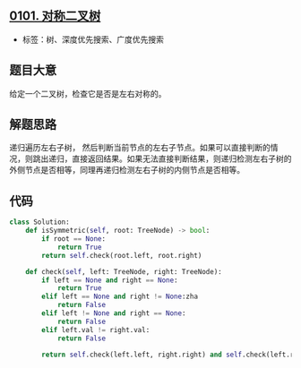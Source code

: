 ## [0101. 对称二叉树](https://leetcode-cn.com/problems/symmetric-tree/)

- 标签：树、深度优先搜索、广度优先搜索

## 题目大意

给定一个二叉树，检查它是否是左右对称的。

## 解题思路

递归遍历左右子树， 然后判断当前节点的左右子节点。如果可以直接判断的情况，则跳出递归，直接返回结果。如果无法直接判断结果，则递归检测左右子树的外侧节点是否相等，同理再递归检测左右子树的内侧节点是否相等。

## 代码

```Python
class Solution:
    def isSymmetric(self, root: TreeNode) -> bool:
        if root == None:
            return True
        return self.check(root.left, root.right)

    def check(self, left: TreeNode, right: TreeNode):
        if left == None and right == None:
            return True
        elif left == None and right != None:zha
            return False
        elif left != None and right == None:
            return False
        elif left.val != right.val:
            return False

        return self.check(left.left, right.right) and self.check(left.right, right.left)
```

